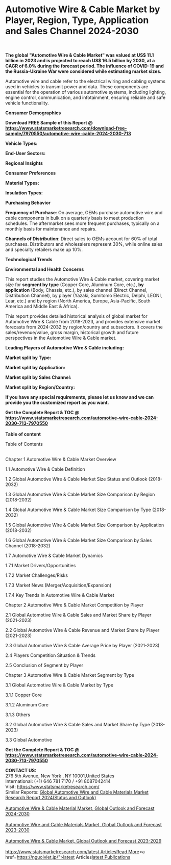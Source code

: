 <h1>Automotive Wire & Cable Market by Player, Region, Type, Application and Sales Channel 2024-2030</h1><br/><p><strong>The global "Automotive Wire & Cable Market" was valued at US$ 11.1 billion in 2023 and is projected to reach US$ 16.5 billion by 2030, at a <strong>CAGR</strong> of 6.0% during the forecast period. The influence of COVID-19 and the Russia-Ukraine War were considered while estimating market sizes.</strong></p><p>Automotive wire and cable refer to the electrical wiring and cabling systems used in vehicles to transmit power and data. These components are essential for the operation of various automotive systems, including lighting, engine control, communication, and infotainment, ensuring reliable and safe vehicle functionality.</p><p><strong>Consumer Demographics</strong></p><p><strong>Download FREE Sample of this Report @ <a href="https://www.statsmarketresearch.com/download-free-sample/7970550/automotive-wire-cable-2024-2030-713">https://www.statsmarketresearch.com/download-free-sample/7970550/automotive-wire-cable-2024-2030-713</a></strong></p><p><strong>Vehicle Types:</strong></p><p><strong>End-User Sectors:</strong></p><p><strong>Regional Insights</strong></p><p><strong>Consumer Preferences</strong></p><p><strong>Material Types:</strong></p><p><strong>Insulation Types:</strong></p><p><strong>Purchasing Behavior</strong></p><p><strong>Frequency of Purchase</strong>: On average, OEMs purchase automotive wire and cable components in bulk on a quarterly basis to meet production schedules. The aftermarket sees more frequent purchases, typically on a monthly basis for maintenance and repairs.</p><p><strong>Channels of Distribution</strong>: Direct sales to OEMs account for 60% of total purchases. Distributors and wholesalers represent 30%, while online sales and specialty retailers make up 10%.</p><p><strong>Technological Trends</strong></p><p><strong>Environmental and Health Concerns</strong></p><p>This report studies the Automotive Wire & Cable market, covering market size for <strong>segment by type</strong> (Copper Core, Aluminum Core, etc.), <strong>by application</strong> (Body, Chassis, etc.), by sales channel (Direct Channel, Distribution Channel), by player (Yazaki, Sumitomo Electric, Delphi, LEONI, Lear, etc.) and by region (North America, Europe, Asia-Pacific, South America and Middle East & Africa).</p><p>This report provides detailed historical analysis of global market for Automotive Wire & Cable from 2018-2023, and provides extensive market forecasts from 2024-2032 by region/country and subsectors. It covers the sales/revenue/value, gross margin, historical growth and future perspectives in the Automotive Wire & Cable market.</p><p><strong>Leading Players of Automotive Wire & Cable including:</strong></p><p><strong>Market split by Type:</strong></p><p><strong>Market split <strong>by Application</strong>:</strong></p><p><strong>Market split by Sales Channel:</strong></p><p><strong>Market split by Region/Country:</strong></p><p><strong>If you have any special requirements, please let us know and we can provide you the customized report as you want.</strong></p><div><b>Get the Complete Report & TOC @ <a href="https://www.statsmarketresearch.com/automotive-wire-cable-2024-2030-713-7970550">https://www.statsmarketresearch.com/automotive-wire-cable-2024-2030-713-7970550</a></b></div><br><b>Table of content</b><p>Table of Contents<br />
 
 <br />
 
 Chapter 1 Automotive Wire & Cable Market Overview<br />
 
  1.1 Automotive Wire & Cable Definition<br />
 
  1.2 Global Automotive Wire & Cable Market Size Status and Outlook (2018-2032)<br />
 
  1.3 Global Automotive Wire & Cable Market Size Comparison by Region (2018-2032)<br />
 
  1.4 Global Automotive Wire & Cable Market Size Comparison by Type (2018-2032)<br />
 
  1.5 Global Automotive Wire & Cable Market Size Comparison by Application (2018-2032)<br />
 
  1.6 Global Automotive Wire & Cable Market Size Comparison by Sales Channel (2018-2032)<br />
 
  1.7 Automotive Wire & Cable Market Dynamics<br />
 
  1.7.1 Market Drivers/Opportunities<br />
 
  1.7.2 Market Challenges/Risks<br />
 
  1.7.3 Market News (Merger/Acquisition/Expansion)<br />
 
  1.7.4 Key Trends in Automotive Wire & Cable Market<br />
 
 Chapter 2 Automotive Wire & Cable Market Competition by Player<br />
 
  2.1 Global Automotive Wire & Cable Sales and Market Share by Player (2021-2023)<br />
 
  2.2 Global Automotive Wire & Cable Revenue and Market Share by Player (2021-2023)<br />
 
  2.3 Global Automotive Wire & Cable Average Price by Player (2021-2023)<br />
 
  2.4 Players Competition Situation & Trends<br />
 
  2.5 Conclusion of Segment by Player<br />
 
 Chapter 3 Automotive Wire & Cable Market Segment by Type<br />
 
  3.1 Global Automotive Wire & Cable Market by Type<br />
 
  3.1.1 Copper Core<br />
 
  3.1.2 Aluminum Core<br />
 
  3.1.3 Others<br />
 
  3.2 Global Automotive Wire & Cable Sales and Market Share by Type (2018-2023)<br />
 
  3.3 Global Automotive <br><div><b>Get the Complete Report & TOC @ <a href="https://www.statsmarketresearch.com/automotive-wire-cable-2024-2030-713-7970550">https://www.statsmarketresearch.com/automotive-wire-cable-2024-2030-713-7970550</a></b></div></p> <b>CONTACT US:</b><br>276 5th Avenue, New York , NY 10001,United States<br>International: (+1) 646 781 7170 / +91 8087042414<br>Visit: <a href="https://www.statsmarketresearch.com/">https://www.statsmarketresearch.com/</a><br>Similar Reports: <a href="https://www.statsmarketresearch.com/automotive-wire-cable-2024-2030-713-7970550">Global Automotive Wire and Cable Materials Market Research Report 2024(Status and Outlook)</a><br/><br/><a href="https://www.statsmarketresearch.com/automotive-wire-cable-2024-2030-713-7970550">Automotive Wire & Cable Material Market, Global Outlook and Forecast 2024-2030</a><br/><br/><a href="https://www.statsmarketresearch.com/automotive-wire-cable-2024-2030-713-7970550">Automotive Wire and Cable Materials Market, Global Outlook and Forecast 2023-2030</a><br/><br/><a href="https://www.statsmarketresearch.com/automotive-wire-cable-2024-2030-713-7970550">Automotive Wire & Cable Market, Global Outlook and Forecast 2023-2029</a><br/><br/><a href="https://gyeongbokgung.com">https://www.statsmarketresearch.com/</a><a href="https://hallyeomaritime.com">latest Articles</a><a href="https://jingwansa.com">Read More</a><a href=https://nguoiviet.jp/">latest Articles</a><a href="https://www.intelmarketresearch.com/">latest Publications</a>